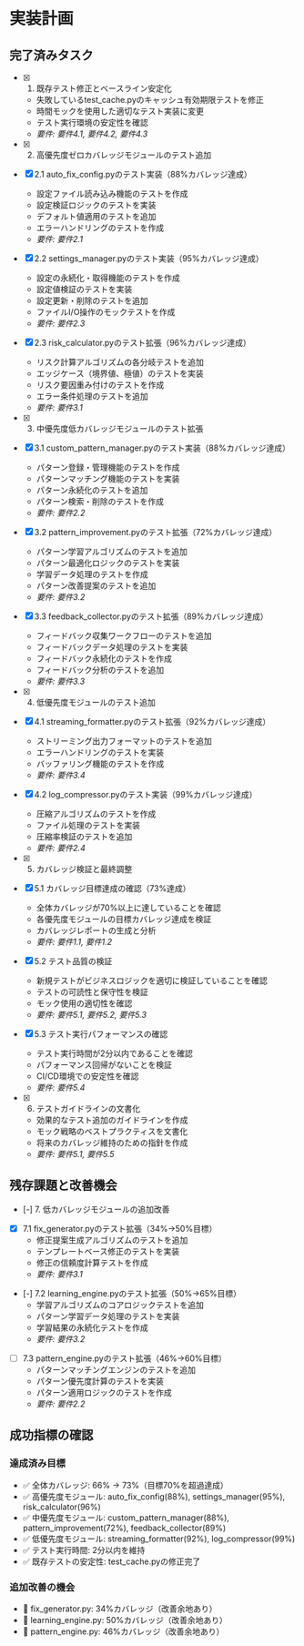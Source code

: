 # 実装計画

## 完了済みタスク

- [x] 1. 既存テスト修正とベースライン安定化
  - 失敗しているtest_cache.pyのキャッシュ有効期限テストを修正
  - 時間モックを使用した適切なテスト実装に変更
  - テスト実行環境の安定性を確認
  - _要件: 要件4.1, 要件4.2, 要件4.3_

- [x] 2. 高優先度ゼロカバレッジモジュールのテスト追加
- [x] 2.1 auto_fix_config.pyのテスト実装（88%カバレッジ達成）
  - 設定ファイル読み込み機能のテストを作成
  - 設定検証ロジックのテストを実装
  - デフォルト値適用のテストを追加
  - エラーハンドリングのテストを作成
  - _要件: 要件2.1_

- [x] 2.2 settings_manager.pyのテスト実装（95%カバレッジ達成）
  - 設定の永続化・取得機能のテストを作成
  - 設定値検証のテストを実装
  - 設定更新・削除のテストを追加
  - ファイルI/O操作のモックテストを作成
  - _要件: 要件2.3_

- [x] 2.3 risk_calculator.pyのテスト拡張（96%カバレッジ達成）
  - リスク計算アルゴリズムの各分岐テストを追加
  - エッジケース（境界値、極値）のテストを実装
  - リスク要因重み付けのテストを作成
  - エラー条件処理のテストを追加
  - _要件: 要件3.1_

- [x] 3. 中優先度低カバレッジモジュールのテスト拡張
- [x] 3.1 custom_pattern_manager.pyのテスト実装（88%カバレッジ達成）
  - パターン登録・管理機能のテストを作成
  - パターンマッチング機能のテストを実装
  - パターン永続化のテストを追加
  - パターン検索・削除のテストを作成
  - _要件: 要件2.2_

- [x] 3.2 pattern_improvement.pyのテスト拡張（72%カバレッジ達成）
  - パターン学習アルゴリズムのテストを追加
  - パターン最適化ロジックのテストを実装
  - 学習データ処理のテストを作成
  - パターン改善提案のテストを追加
  - _要件: 要件3.2_

- [x] 3.3 feedback_collector.pyのテスト拡張（89%カバレッジ達成）
  - フィードバック収集ワークフローのテストを追加
  - フィードバックデータ処理のテストを実装
  - フィードバック永続化のテストを作成
  - フィードバック分析のテストを追加
  - _要件: 要件3.3_

- [x] 4. 低優先度モジュールのテスト追加
- [x] 4.1 streaming_formatter.pyのテスト拡張（92%カバレッジ達成）
  - ストリーミング出力フォーマットのテストを追加
  - エラーハンドリングのテストを実装
  - バッファリング機能のテストを作成
  - _要件: 要件3.4_

- [x] 4.2 log_compressor.pyのテスト実装（99%カバレッジ達成）
  - 圧縮アルゴリズムのテストを作成
  - ファイル処理のテストを実装
  - 圧縮率検証のテストを追加
  - _要件: 要件2.4_

- [x] 5. カバレッジ検証と最終調整
- [x] 5.1 カバレッジ目標達成の確認（73%達成）
  - 全体カバレッジが70%以上に達していることを確認
  - 各優先度モジュールの目標カバレッジ達成を検証
  - カバレッジレポートの生成と分析
  - _要件: 要件1.1, 要件1.2_

- [x] 5.2 テスト品質の検証
  - 新規テストがビジネスロジックを適切に検証していることを確認
  - テストの可読性と保守性を検証
  - モック使用の適切性を確認
  - _要件: 要件5.1, 要件5.2, 要件5.3_

- [x] 5.3 テスト実行パフォーマンスの確認
  - テスト実行時間が2分以内であることを確認
  - パフォーマンス回帰がないことを検証
  - CI/CD環境での安定性を確認
  - _要件: 要件5.4_

- [x] 6. テストガイドラインの文書化
  - 効果的なテスト追加のガイドラインを作成
  - モック戦略のベストプラクティスを文書化
  - 将来のカバレッジ維持のための指針を作成
  - _要件: 要件5.1, 要件5.5_

## 残存課題と改善機会

- [-] 7. 低カバレッジモジュールの追加改善
- [x] 7.1 fix_generator.pyのテスト拡張（34%→50%目標）
  - 修正提案生成アルゴリズムのテストを追加
  - テンプレートベース修正のテストを実装
  - 修正の信頼度計算テストを作成
  - _要件: 要件3.1_

- [-] 7.2 learning_engine.pyのテスト拡張（50%→65%目標）
  - 学習アルゴリズムのコアロジックテストを追加
  - パターン学習データ処理のテストを実装
  - 学習結果の永続化テストを作成
  - _要件: 要件3.2_

- [ ] 7.3 pattern_engine.pyのテスト拡張（46%→60%目標）
  - パターンマッチングエンジンのテストを追加
  - パターン優先度計算のテストを実装
  - パターン適用ロジックのテストを作成
  - _要件: 要件2.2_

## 成功指標の確認

### 達成済み目標

- ✅ 全体カバレッジ: 66% → 73%（目標70%を超過達成）
- ✅ 高優先度モジュール: auto_fix_config(88%), settings_manager(95%), risk_calculator(96%)
- ✅ 中優先度モジュール: custom_pattern_manager(88%), pattern_improvement(72%), feedback_collector(89%)
- ✅ 低優先度モジュール: streaming_formatter(92%), log_compressor(99%)
- ✅ テスト実行時間: 2分以内を維持
- ✅ 既存テストの安定性: test_cache.pyの修正完了

### 追加改善の機会

- 🔄 fix_generator.py: 34%カバレッジ（改善余地あり）
- 🔄 learning_engine.py: 50%カバレッジ（改善余地あり）
- 🔄 pattern_engine.py: 46%カバレッジ（改善余地あり）

